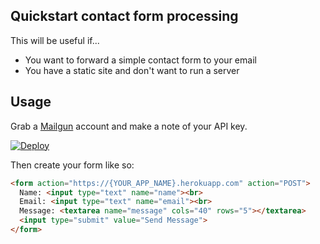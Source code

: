Quickstart contact form processing
----------------------------------

This will be useful if...

* You want to forward a simple contact form to your email
* You have a static site and don't want to run a server

Usage
-----

Grab a [Mailgun](https://www.mailgun.com) account and make a note of your API key.

[![Deploy](https://www.herokucdn.com/deploy/button.svg)](https://heroku.com/deploy)

Then create your form like so:

```html
<form action="https://{YOUR_APP_NAME}.herokuapp.com" action="POST">
  Name: <input type="text" name="name"><br>
  Email: <input type="text" name="email"><br>
  Message: <textarea name="message" cols="40" rows="5"></textarea>
  <input type="submit" value="Send Message">
</form> 
```

